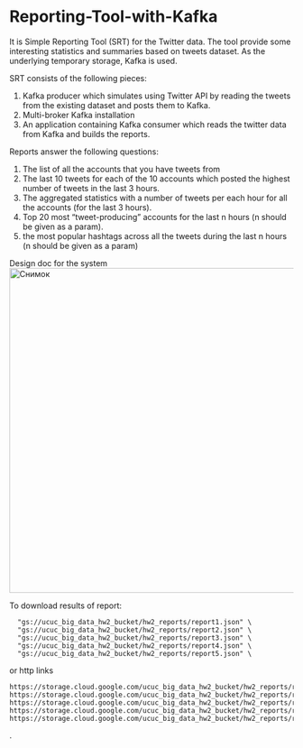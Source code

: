 # Reporting-Tool-with-Kafka

It is Simple Reporting Tool (SRT) for the Twitter data.
The tool provide some interesting statistics and summaries based on tweets dataset. As the underlying temporary storage, Kafka is used.
 
SRT consists of the following pieces:
1.	Kafka producer which simulates using Twitter API by reading the tweets from the existing dataset and posts them to Kafka.
2.	Multi-broker Kafka installation
3.	An application containing Kafka consumer which reads the twitter data from Kafka and builds the reports.

Reports answer the following questions:
1)	The list of all the accounts that you have tweets from
2)	The last 10 tweets for each of the 10 accounts which posted the highest number of tweets in the last 3 hours.
3)	The aggregated statistics with a number of tweets per each hour for all the accounts (for the last 3 hours).
4)	Top 20 most “tweet-producing” accounts for the last n hours (n should be given as a param).
5)	the most popular hashtags across all the tweets during the last n hours (n should be given as a param)


 Design doc for the system
 <img width="576" alt="Снимок" src="https://user-images.githubusercontent.com/44239963/116027131-b7748180-a65c-11eb-840b-6ab23a5d3b29.PNG">




To download results of report:

```gsutil -m cp \
  "gs://ucuc_big_data_hw2_bucket/hw2_reports/report1.json" \
  "gs://ucuc_big_data_hw2_bucket/hw2_reports/report2.json" \
  "gs://ucuc_big_data_hw2_bucket/hw2_reports/report3.json" \
  "gs://ucuc_big_data_hw2_bucket/hw2_reports/report4.json" \
  "gs://ucuc_big_data_hw2_bucket/hw2_reports/report5.json" \
 ``` 
 or http links
 ```
 https://storage.cloud.google.com/ucuc_big_data_hw2_bucket/hw2_reports/report1.json
 https://storage.cloud.google.com/ucuc_big_data_hw2_bucket/hw2_reports/report2.json
 https://storage.cloud.google.com/ucuc_big_data_hw2_bucket/hw2_reports/report3.json
 https://storage.cloud.google.com/ucuc_big_data_hw2_bucket/hw2_reports/report4.json
 https://storage.cloud.google.com/ucuc_big_data_hw2_bucket/hw2_reports/report5.json
 ```
 .
